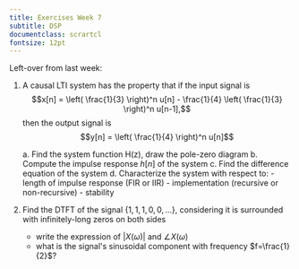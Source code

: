 ```yaml
---
title: Exercises Week 7
subtitle: DSP
documentclass: scrartcl
fontsize: 12pt
---
```


Left-over from last week:

1. A causal LTI system has the property that if the input signal is 
   $$x[n] = \left( \frac{1}{3} \right)^n u[n] - \frac{1}{4} \left( \frac{1}{3} \right)^n u[n-1],$$
   then the output signal is
   $$y[n] = \left( \frac{1}{4} \right)^n u[n]$$

    a. Find the system function H(z), draw the pole-zero diagram
    b. Compute the impulse response $h[n]$ of the system
    c. Find the difference equation of the system
    d. Characterize the system with respect to:
        - length of impulse response (FIR or IIR)
        - implementation (recursive or non-recursive)
        - stability

1. Find the DTFT of the signal $\{1, 1, 1, 0, 0, ...\}$, considering it is surrounded with infinitely-long zeros on both sides

   - write the expression of $|X(\omega)|$  and $\angle{X(\omega)}$
   - what is the signal's sinusoidal component with frequency $f=\frac{1}{2}$?
